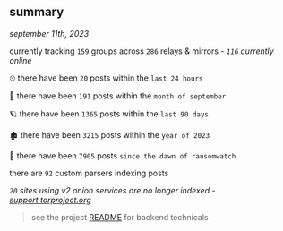 
## summary
_september 11th, 2023_

currently tracking `159` groups across `286` relays & mirrors - _`116` currently online_

⏲ there have been `20` posts within the `last 24 hours`

🦈 there have been `191` posts within the `month of september`

🪐 there have been `1365` posts within the `last 90 days`

🏚 there have been `3215` posts within the `year of 2023`

🦕 there have been `7905` posts `since the dawn of ransomwatch`

there are `92` custom parsers indexing posts

_`20` sites using v2 onion services are no longer indexed - [support.torproject.org](https://support.torproject.org/onionservices/v2-deprecation/)_

> see the project [README](https://github.com/joshhighet/ransomwatch#ransomwatch--) for backend technicals
